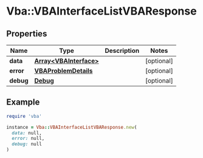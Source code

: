 # Vba::VBAInterfaceListVBAResponse

## Properties

| Name | Type | Description | Notes |
| ---- | ---- | ----------- | ----- |
| **data** | [**Array&lt;VBAInterface&gt;**](VBAInterface.md) |  | [optional] |
| **error** | [**VBAProblemDetails**](VBAProblemDetails.md) |  | [optional] |
| **debug** | [**Debug**](Debug.md) |  | [optional] |

## Example

```ruby
require 'vba'

instance = Vba::VBAInterfaceListVBAResponse.new(
  data: null,
  error: null,
  debug: null
)
```

